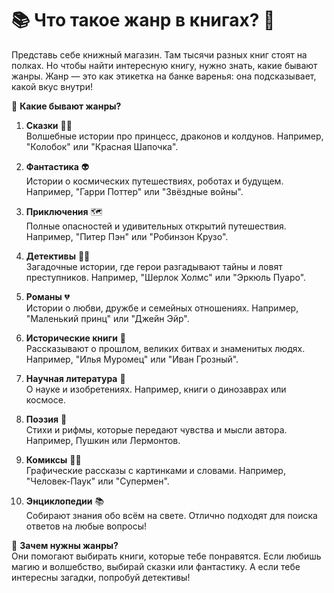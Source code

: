 # 📚 Что такое жанр в книгах? 📖

Представь себе книжный магазин. Там тысячи разных книг стоят на полках. Но чтобы найти интересную книгу, нужно знать, какие бывают жанры. Жанр — это как этикетка на банке варенья: она подсказывает, какой вкус внутри!

📘 **Какие бывают жанры?**

1. **Сказки** 🧙‍♂️  
   Волшебные истории про принцесс, драконов и колдунов. Например, "Колобок" или "Красная Шапочка".  
   
2. **Фантастика** 👽  
   Истории о космических путешествиях, роботах и будущем. Например, "Гарри Поттер" или "Звёздные войны".  

3. **Приключения** 🗺️  
   Полные опасностей и удивительных открытий путешествия. Например, "Питер Пэн" или "Робинзон Крузо".  

4. **Детективы** 🕵️‍♂️  
   Загадочные истории, где герои разгадывают тайны и ловят преступников. Например, "Шерлок Холмс" или "Эркюль Пуаро".  

5. **Романы** 💔  
   Истории о любви, дружбе и семейных отношениях. Например, "Маленький принц" или "Джейн Эйр".  

6. **Исторические книги** 🏰  
   Рассказывают о прошлом, великих битвах и знаменитых людях. Например, "Илья Муромец" или "Иван Грозный".  

7. **Научная литература** 🔬  
   О науке и изобретениях. Например, книги о динозаврах или космосе.  

8. **Поэзия** 🌸  
   Стихи и рифмы, которые передают чувства и мысли автора. Например, Пушкин или Лермонтов.  

9. **Комиксы** 🦸‍♂️  
   Графические рассказы с картинками и словами. Например, "Человек-Паук" или "Супермен".  

10. **Энциклопедии** 📚  
     Собирают знания обо всём на свете. Отлично подходят для поиска ответов на любые вопросы!  

🤔 **Зачем нужны жанры?**  
Они помогают выбирать книги, которые тебе понравятся. Если любишь магию и волшебство, выбирай сказки или фантастику. А если тебе интересны загадки, попробуй детективы!